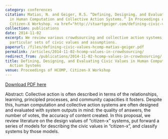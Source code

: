 ```yaml
---
category: conferences
citation: Matias, N. and Geiger, R.S. “Defining, Designing, and Evaluating Civic Values
  in Human Computation and Collective Action Systems.” In Proceedings of HCOMP 2014,
  Citizen-X Workshop. <a href="http://stuartgeiger.com/defining-civic-values-hcomp-matias-geiger.pdf">http://stuartgeiger.com/defining-civic-values-hcomp-matias-geiger.pdf</a>.
collection: publications
date: 2014-11-02
excerpt: We review various crowdsourcing and collective action systems, identifying
  particular sets of civic values and assumptions.
paperurl: /files/defining-civic-values-hcomp-matias-geiger.pdf
permalink: /articles/2014-11-02-hcomp-values-in-crowdsourcing/
redirect_from: /publications/2014-11-02-hcomp-values-in-crowdsourcing/
title: Defining, Designing, and Evaluating Civic Values in Human Computation and Collective
  Action Systems
venue: Proceedings of HCOMP, Citizen-X Workshop
---
```


<a href='http://stuartgeiger.com/defining-civic-values-hcomp-matias-geiger.pdf'>Download PDF here</a>

Abstract: Collective action is often described in terms of the relationships, learning, principled processes, and community capacities it fosters. Despite this, human computation and collective action systems are often designed and evaluated with system outputs in mind: the quality of answers, the number of votes, the accuracy of content created. In this proposal, we review literature on the design values of “citizen-x” systems, put forward a series of models for describing the civic values in “citizen-x”, and classify systems by those models.